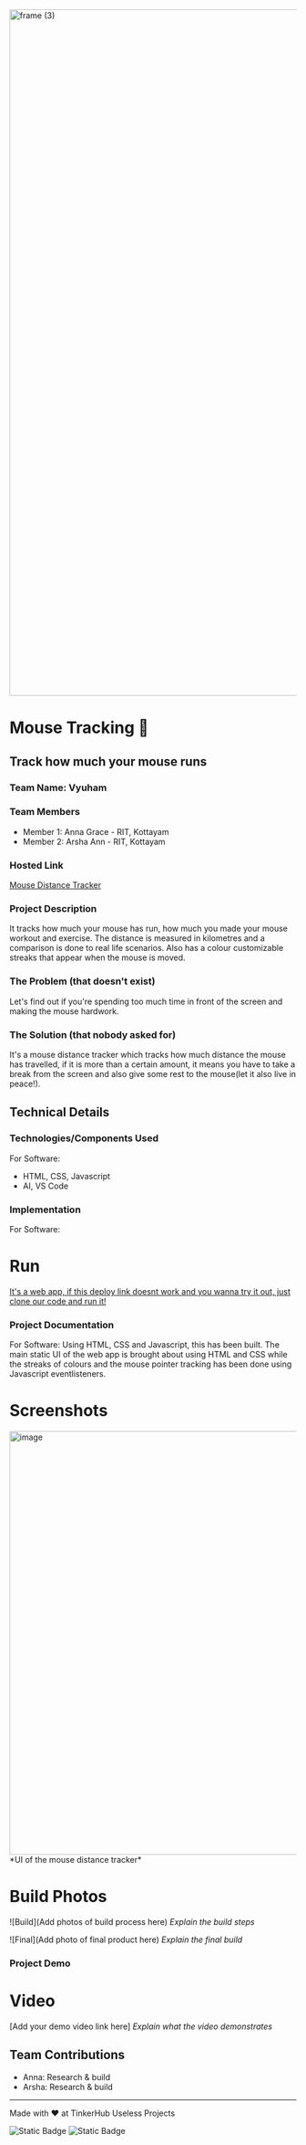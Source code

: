 <img width="3188" height="1202" alt="frame (3)" src="https://github.com/user-attachments/assets/517ad8e9-ad22-457d-9538-a9e62d137cd7" />


# Mouse Tracking 🐁


## Track how much your mouse runs
### Team Name: Vyuham


### Team Members
- Member 1: Anna Grace - RIT, Kottayam
- Member 2: Arsha Ann - RIT, Kottayam

### Hosted Link 
[Mouse Distance Tracker](https://tom-n-jerry.onrender.com)

### Project Description
It tracks how much your mouse has run, how much you made your mouse workout and exercise. The distance is measured in kilometres and a comparison is done to real life scenarios. Also has a colour customizable streaks that appear when the mouse is moved.

### The Problem (that doesn't exist)
Let's find out if you're spending too much time in front of the screen and making the mouse hardwork.

### The Solution (that nobody asked for)
It's a mouse distance tracker which tracks how much distance the mouse has travelled, if it is more than a certain amount, it means you have to take a break from the screen and also give some rest to the mouse(let it also live in peace!).

## Technical Details
### Technologies/Components Used
For Software:
- HTML, CSS, Javascript
- AI, VS Code

### Implementation
For Software:

# Run
[It's a web app, if this deploy link doesnt work and you wanna try it out, just clone our code and run it!](https://tom-n-jerry.onrender.com)

### Project Documentation
For Software:
Using HTML, CSS and Javascript, this has been built. The main static UI of the web app is brought about using HTML and CSS while the streaks of colours and the mouse pointer tracking has been done using Javascript eventlisteners.

# Screenshots
<img width="1008" height="742" alt="image" src="https://github.com/user-attachments/assets/897bee57-fa46-4923-a711-56cd444ef743" />
*UI of the mouse distance tracker*

# Build Photos
![Build](Add photos of build process here)
*Explain the build steps*

![Final](Add photo of final product here)
*Explain the final build*

### Project Demo
# Video
[Add your demo video link here]
*Explain what the video demonstrates*

## Team Contributions
- Anna: Research & build
- Arsha: Research & build
---
Made with ❤️ at TinkerHub Useless Projects 

![Static Badge](https://img.shields.io/badge/TinkerHub-24?color=%23000000&link=https%3A%2F%2Fwww.tinkerhub.org%2F)
![Static Badge](https://img.shields.io/badge/UselessProjects--25-25?link=https%3A%2F%2Fwww.tinkerhub.org%2Fevents%2FQ2Q1TQKX6Q%2FUseless%2520Projects)


